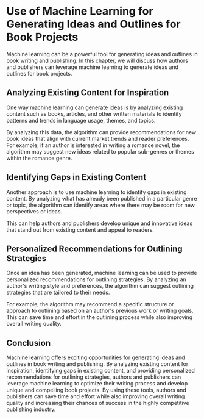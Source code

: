 Use of Machine Learning for Generating Ideas and Outlines for Book Projects
===========================================================================================================================================

Machine learning can be a powerful tool for generating ideas and outlines in book writing and publishing. In this chapter, we will discuss how authors and publishers can leverage machine learning to generate ideas and outlines for book projects.

Analyzing Existing Content for Inspiration
------------------------------------------

One way machine learning can generate ideas is by analyzing existing content such as books, articles, and other written materials to identify patterns and trends in language usage, themes, and topics.

By analyzing this data, the algorithm can provide recommendations for new book ideas that align with current market trends and reader preferences. For example, if an author is interested in writing a romance novel, the algorithm may suggest new ideas related to popular sub-genres or themes within the romance genre.

Identifying Gaps in Existing Content
------------------------------------

Another approach is to use machine learning to identify gaps in existing content. By analyzing what has already been published in a particular genre or topic, the algorithm can identify areas where there may be room for new perspectives or ideas.

This can help authors and publishers develop unique and innovative ideas that stand out from existing content and appeal to readers.

Personalized Recommendations for Outlining Strategies
-----------------------------------------------------

Once an idea has been generated, machine learning can be used to provide personalized recommendations for outlining strategies. By analyzing an author's writing style and preferences, the algorithm can suggest outlining strategies that are tailored to their needs.

For example, the algorithm may recommend a specific structure or approach to outlining based on an author's previous work or writing goals. This can save time and effort in the outlining process while also improving overall writing quality.

Conclusion
----------

Machine learning offers exciting opportunities for generating ideas and outlines in book writing and publishing. By analyzing existing content for inspiration, identifying gaps in existing content, and providing personalized recommendations for outlining strategies, authors and publishers can leverage machine learning to optimize their writing process and develop unique and compelling book projects. By using these tools, authors and publishers can save time and effort while also improving overall writing quality and increasing their chances of success in the highly competitive publishing industry.
